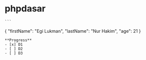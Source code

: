 # phpdasar
	```
{
  "firstName": "Egi Lukman",
  "lastName": "Nur Hakim",
  "age": 21
}
```
**Progress**
- [x] D1
- [ ] D2
- [ ] D3